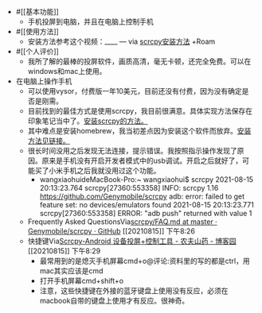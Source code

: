 - #[[基本功能]]
    - 手机投屏到电脑，并且在电脑上控制手机
- #[[使用方法]]
    - 安装方法参考这个视频：____ — via [scrcpy安装方法](https://mp.weixin.qq.com/s?__biz=MzU1NDgyNDQ1Ng==&mid=2247495397&idx=3&sn=4eedfeaad8afb0749ebe86f5b86c7609&chksm=fbdf0882cca8819408cb6774619bc9a2364474b5ce8423cf1111089c7614dc2ded0449353eea) +Roam
- #[[个人评价]]
    - 我所了解的最棒的投屏软件，画质高清，毫无卡顿，还完全免费。可以在windows和mac上使用。
- 在电脑上操作手机
    - 可以使用vysor，付费版一年10美元，目前还没有付费，因为没有确定是否是刚需。
    - 目前找到的最佳方式是使用scrcpy，我目前很满意。具体实现方法保存在印象笔记当中了。[安装scrcpy的方法。](https://app.yinxiang.com/shard/s63/nl/13797828/2b04f36c-352a-475a-8366-e0abada15e96/)
    - 其中难点是安装homebrew，我当初差点因为安装这个软件而放弃。[安装方法见链接。](https://app.yinxiang.com/shard/s63/nl/13797828/a6e548b3-5f83-4a2a-8598-90de6637b640/)
    - 很长时间没用之后发现无法连接，提示错误。我按照指示操作发现了原因。原来是手机没有开启开发者模式中的usb调试。开启之后就好了，可能买了小米手机之后我就没用过这个功能。
        - wangxiaohuideMacBook-Pro:~ wangxiaohui$ scrcpy
2021-08-15 20:13:23.764 scrcpy[27360:553358] INFO: scrcpy 1.16 <https://github.com/Genymobile/scrcpy>
adb: error: failed to get feature set: no devices/emulators found
2021-08-15 20:13:23.771 scrcpy[27360:553358] ERROR: "adb push" returned with value 1
    - Frequently Asked QuestionsVia[scrcpy/FAQ.md at master · Genymobile/scrcpy · GitHub](https://github.com/Genymobile/scrcpy/blob/master/FAQ.md#adb-issues) [[20210815]] 下午8:26
    - 快捷键Via[Scrcpy-Android 设备投屏+控制工具 - 农夫山药 - 博客园](https://www.cnblogs.com/fanfeng/p/13093465.html) [[20210815]] 下午8:29
        - 最常用到的是熄灭手机屏幕cmd+o@评论:资料里的写的都是ctrl，用mac其实应该是cmd
        - 打开手机屏幕cmd+shift+o
        - 注意，这些快捷键在外接的蓝牙键盘上使用没有反应，必须在macbook自带的键盘上使用才有反应。很神奇。
